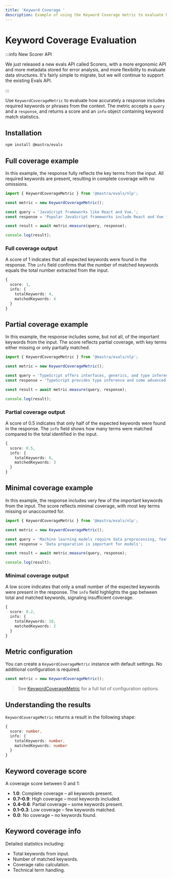 ```yaml
---
title: 'Keyword Coverage '
description: Example of using the Keyword Coverage metric to evaluate how well responses cover important keywords from input text.
---
```


# Keyword Coverage Evaluation

:::info New Scorer API

We just released a new evals API called Scorers, with a more ergonomic API and more metadata stored for error analysis, and more flexibility to evaluate data structures. It's fairly simple to migrate, but we will continue to support the existing Evals API.

:::

Use `KeywordCoverageMetric` to evaluate how accurately a response includes required keywords or phrases from the context. The metric accepts a `query` and a `response`, and returns a score and an `info` object containing keyword match statistics.

## Installation

```bash copy
npm install @mastra/evals
```

## Full coverage example

In this example, the response fully reflects the key terms from the input. All required keywords are present, resulting in complete coverage with no omissions.

```typescript filename="src/example-full-keyword-coverage.ts" showLineNumbers copy
import { KeywordCoverageMetric } from '@mastra/evals/nlp';

const metric = new KeywordCoverageMetric();

const query = 'JavaScript frameworks like React and Vue.';
const response = 'Popular JavaScript frameworks include React and Vue for web development';

const result = await metric.measure(query, response);

console.log(result);
```

### Full coverage output

A score of 1 indicates that all expected keywords were found in the response. The `info` field confirms that the number of matched keywords equals the total number extracted from the input.

```typescript
{
  score: 1,
  info: {
    totalKeywords: 4,
    matchedKeywords: 4
  }
}
```

## Partial coverage example

In this example, the response includes some, but not all, of the important keywords from the input. The score reflects partial coverage, with key terms either missing or only partially matched.

```typescript filename="src/example-partial-keyword-coverage.ts" showLineNumbers copy
import { KeywordCoverageMetric } from '@mastra/evals/nlp';

const metric = new KeywordCoverageMetric();

const query = 'TypeScript offers interfaces, generics, and type inference.';
const response = 'TypeScript provides type inference and some advanced features';

const result = await metric.measure(query, response);

console.log(result);
```

### Partial coverage output

A score of 0.5 indicates that only half of the expected keywords were found in the response. The `info` field shows how many terms were matched compared to the total identified in the input.

```typescript
{
  score: 0.5,
  info: {
    totalKeywords: 6,
    matchedKeywords: 3
  }
}
```

## Minimal coverage example

In this example, the response includes very few of the important keywords from the input. The score reflects minimal coverage, with most key terms missing or unaccounted for.

```typescript filename="src/example-minimal-keyword-coverage.ts" showLineNumbers copy
import { KeywordCoverageMetric } from '@mastra/evals/nlp';

const metric = new KeywordCoverageMetric();

const query = 'Machine learning models require data preprocessing, feature engineering, and hyperparameter tuning';
const response = 'Data preparation is important for models';

const result = await metric.measure(query, response);

console.log(result);
```

### Minimal coverage output

A low score indicates that only a small number of the expected keywords were present in the response. The `info` field highlights the gap between total and matched keywords, signaling insufficient coverage.

```typescript
{
  score: 0.2,
  info: {
    totalKeywords: 10,
    matchedKeywords: 2
  }
}
```

## Metric configuration

You can create a `KeywordCoverageMetric` instance with default settings. No additional configuration is required.

```typescript
const metric = new KeywordCoverageMetric();
```

> See [KeywordCoverageMetric](/docs/reference/evals/keyword-coverage) for a full list of configuration options.

## Understanding the results

`KeywordCoverageMetric` returns a result in the following shape:

```typescript
{
  score: number,
  info: {
    totalKeywords: number,
    matchedKeywords: number
  }
}
```

## Keyword coverage score

A coverage score between 0 and 1:

- **1.0**: Complete coverage – all keywords present.
- **0.7–0.9**: High coverage – most keywords included.
- **0.4–0.6**: Partial coverage – some keywords present.
- **0.1–0.3**: Low coverage – few keywords matched.
- **0.0**: No coverage – no keywords found.

## Keyword coverage info

Detailed statistics including:

- Total keywords from input.
- Number of matched keywords.
- Coverage ratio calculation.
- Technical term handling.

<GithubLink
  outdated={true}
  marginTop='mt-16'
  link="https://github.com/mastra-ai/mastra/blob/main/examples/basics/evals/keyword-coverage"
/>

